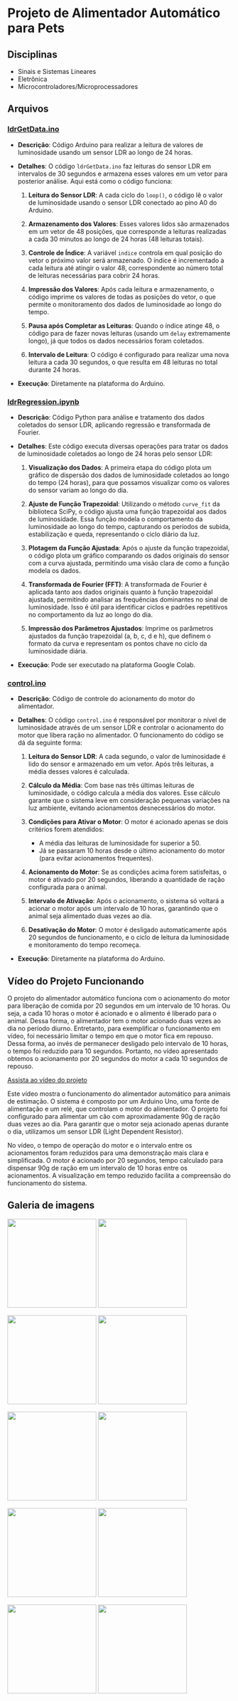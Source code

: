 
# Projeto de Alimentador Automático para Pets

## Disciplinas
- Sinais e Sistemas Lineares
- Eletrônica
- Microcontroladores/Microprocessadores

## Arquivos

### [ldrGetData.ino](ldrGetData.ino)
- **Descrição**: Código Arduino para realizar a leitura de valores de luminosidade usando um sensor LDR ao longo de 24 horas.
- **Detalhes**: O código `ldrGetData.ino` faz leituras do sensor LDR em intervalos de 30 segundos e armazena esses valores em um vetor para posterior análise. Aqui está como o código funciona:

  1. **Leitura do Sensor LDR**: A cada ciclo do `loop()`, o código lê o valor de luminosidade usando o sensor LDR conectado ao pino A0 do Arduino.
  
  2. **Armazenamento dos Valores**: Esses valores lidos são armazenados em um vetor de 48 posições, que corresponde a leituras realizadas a cada 30 minutos ao longo de 24 horas (48 leituras totais).
  
  3. **Controle de Índice**: A variável `indice` controla em qual posição do vetor o próximo valor será armazenado. O índice é incrementado a cada leitura até atingir o valor 48, correspondente ao número total de leituras necessárias para cobrir 24 horas.
  
  4. **Impressão dos Valores**: Após cada leitura e armazenamento, o código imprime os valores de todas as posições do vetor, o que permite o monitoramento dos dados de luminosidade ao longo do tempo.
  
  5. **Pausa após Completar as Leituras**: Quando o índice atinge 48, o código para de fazer novas leituras (usando um `delay` extremamente longo), já que todos os dados necessários foram coletados.
  
  6. **Intervalo de Leitura**: O código é configurado para realizar uma nova leitura a cada 30 segundos, o que resulta em 48 leituras no total durante 24 horas.
- **Execução**: Diretamente na plataforma do Arduino.

### [ldrRegression.ipynb](ldrRegression.ipynb)
- **Descrição**: Código Python para análise e tratamento dos dados coletados do sensor LDR, aplicando regressão e transformada de Fourier.
- **Detalhes**: Este código executa diversas operações para tratar os dados de luminosidade coletados ao longo de 24 horas pelo sensor LDR:

  1. **Visualização dos Dados**: A primeira etapa do código plota um gráfico de dispersão dos dados de luminosidade coletados ao longo do tempo (24 horas), para que possamos visualizar como os valores do sensor variam ao longo do dia.

  2. **Ajuste de Função Trapezoidal**: Utilizando o método `curve_fit` da biblioteca SciPy, o código ajusta uma função trapezoidal aos dados de luminosidade. Essa função modela o comportamento da luminosidade ao longo do tempo, capturando os períodos de subida, estabilização e queda, representando o ciclo diário da luz.
  
  3. **Plotagem da Função Ajustada**: Após o ajuste da função trapezoidal, o código plota um gráfico comparando os dados originais do sensor com a curva ajustada, permitindo uma visão clara de como a função modela os dados.

  4. **Transformada de Fourier (FFT)**: A transformada de Fourier é aplicada tanto aos dados originais quanto à função trapezoidal ajustada, permitindo analisar as frequências dominantes no sinal de luminosidade. Isso é útil para identificar ciclos e padrões repetitivos no comportamento da luz ao longo do dia.

  5. **Impressão dos Parâmetros Ajustados**:  Imprime os parâmetros ajustados da função trapezoidal (a, b, c, d e h), que definem o formato da curva e representam os pontos chave no ciclo da luminosidade diária.

- **Execução**: Pode ser executado na plataforma Google Colab.


### [control.ino](control.ino)
- **Descrição**: Código de controle do acionamento do motor do alimentador.
- **Detalhes**: O código `control.ino` é responsável por monitorar o nível de luminosidade através de um sensor LDR e controlar o acionamento do motor que libera ração no alimentador. O funcionamento do código se dá da seguinte forma:

  1. **Leitura do Sensor LDR**: A cada segundo, o valor de luminosidade é lido do sensor e armazenado em um vetor. Após três leituras, a média desses valores é calculada.
  
  2. **Cálculo da Média**: Com base nas três últimas leituras de luminosidade, o código calcula a média dos valores. Esse cálculo garante que o sistema leve em consideração pequenas variações na luz ambiente, evitando acionamentos desnecessários do motor.
  
  3. **Condições para Ativar o Motor**: O motor é acionado apenas se dois critérios forem atendidos:
      - A média das leituras de luminosidade for superior a 50.
      - Já se passaram 10 horas desde o último acionamento do motor (para evitar acionamentos frequentes).
  
  4. **Acionamento do Motor**: Se as condições acima forem satisfeitas, o motor é ativado por 20 segundos, liberando a quantidade de ração configurada para o animal.
  
  5. **Intervalo de Ativação**: Após o acionamento, o sistema só voltará a acionar o motor após um intervalo de 10 horas, garantindo que o animal seja alimentado duas vezes ao dia.
  
  6. **Desativação do Motor**: O motor é desligado automaticamente após 20 segundos de funcionamento, e o ciclo de leitura da luminosidade e monitoramento do tempo recomeça.

- **Execução**: Diretamente na plataforma do Arduino.
## Vídeo do Projeto Funcionando

O projeto do alimentador automático funciona com o acionamento do motor para liberação de comida por 20 segundos em um intervalo de 10 horas. Ou seja, a cada 10 horas o motor é acionado e o alimento é liberado para o animal. Dessa forma, o alimentador tem o motor acionado duas vezes ao dia no período diurno. 
Entretanto, para exemplificar o funcionamento em vídeo, foi necessário limitar o tempo em que o motor fica em repouso. Dessa forma, ao invés de permanecer desligado pelo intervalo de 10 horas, o tempo foi reduzido para 10 segundos. Portanto, no vídeo apresentado obtemos o acionamento por 20 segundos do motor a cada 10 segundos de repouso.

[Assista ao vídeo do projeto](https://youtu.be/W1JV-Qg_nB8)

Este vídeo mostra o funcionamento do alimentador automático para animais de estimação. O sistema é composto por um Arduino Uno, uma fonte de alimentação e um relé, que controlam o motor do alimentador. O projeto foi configurado para alimentar um cão com aproximadamente 90g de ração duas vezes ao dia. Para garantir que o motor seja acionado apenas durante o dia, utilizamos um sensor LDR (Light Dependent Resistor).

No vídeo, o tempo de operação do motor e o intervalo entre os acionamentos foram reduzidos para uma demonstração mais clara e simplificada. O motor é acionado por 20 segundos, tempo calculado para dispensar 90g de ração em um intervalo de 10 horas entre os acionamentos. A visualização em tempo reduzido facilita a compreensão do funcionamento do sistema.

## Galeria de imagens
<!-- Linha 1 -->
<p float="left">
  <img src="imagens/imagem1.jpg" width="200" />
  <img src="imagens/imagem2.jpg" width="200" />
</p>

<!-- Linha 2 -->
<p float="left">
  <img src="imagens/imagem3.jpg" width="200" />
  <img src="imagens/imagem4.jpg" width="200" />
</p>

<!-- Linha 3 -->
<p float="left">
  <img src="imagens/imagem5.jpg" width="200" />
  <img src="imagens/imagem6.jpg" width="200" />
</p>

<!-- Linha 4 -->
<p float="left">
  <img src="imagens/imagem7.jpg" width="200" />
  <img src="imagens/imagem8.jpg" width="200" />
</p>

<!-- Linha 5 -->
<p float="left">
  <img src="imagens/imagem9.jpg" width="200" />
  <img src="imagens/imagem10.jpg" width="200" />
</p>

